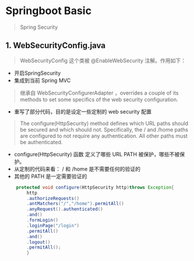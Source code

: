 # Springboot Basic

> Spring Security

## 1. WebSecurityConfig.java

> WebSecurityConfig 这个类被 @EnableWebSecurity 注解。作用如下：

- 开启SpringSecurity
- 集成到当前 Spring MVC

> 继承自 WebSecurityConfigurerAdapter ，overrides a couple of its methods to set some specifics of the web security configuration.

- 重写了部分代码，目的是设定一些定制的 web security 配置

> The configure(HttpSecurity) method defines which URL paths should be secured and which should not. Specifically, the / and /home paths are configured to not require any authentication. All other paths must be authenticated.

- configure(HttpSecurity) 函数 定义了哪些 URL PATH 被保护，哪些不被保护。
- 从定制的代码来看： / 和 /home 是不需要任何的验证的
- 其他的 PATH 是一定需要验证的

```java
    protected void configure(HttpSecurity http)throws Exception{
        http
        .authorizeRequests()
        .antMatchers("/","/home").permitAll()
        .anyRequest().authenticated()
        .and()
        .formLogin()
        .loginPage("/login")
        .permitAll()
        .and()
        .logout()
        .permitAll();
        }
```



